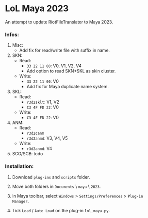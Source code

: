 # LoL Maya 2023
An attempt to update RiotFileTranslator to Maya 2023.

### Infos:
1. Misc:
    - Add fix for read/write file with suffix in name.
2. SKN: 
    - Read: 
        - `33 22 11 00`: V0, V1, V2, V4
        - Add option to read SKN+SKL as skin cluster.
    - Write: 
        - `33 22 11 00`: V0
        - Add fix for Maya duplicate name system.
3. SKL:
    - Read: 
        - `r3d2sklt`: V1, V2
        - `C3 4F FD 22`: V0
    - Write:
        - `C3 4F FD 22`: V0
4. ANM:
    - Read: 
        - `r3d2canm`
        - `r3d2anmd`: V3, V4, V5
    - Write:
        - `r3d2anmd`: V4
5. SCO/SCB: todo



### Installation:

1. Download `plug-ins` and `scripts` folder.

2. Move both folders in `Documents` \ `maya` \ `2023`.

3. In Maya toolbar, select `Windows` > `Settings/Preferences` > `Plug-in Manager`.

4. Tick `Load` / `Auto Load` on the plug-in `lol_maya.py`.